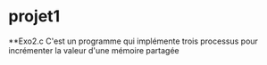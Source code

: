 # projet1

 
 **Exo2.c
        C'est un programme qui implémente trois processus pour incrémenter la valeur d'une mémoire partagée
  

        
        

